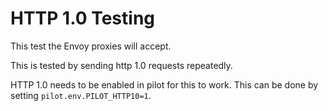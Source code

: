 # HTTP 1.0 Testing

This test the Envoy proxies will accept.

This is tested by sending http 1.0 requests repeatedly.

HTTP 1.0 needs to be enabled in pilot for this to work. This can be done by setting `pilot.env.PILOT_HTTP10=1`.
